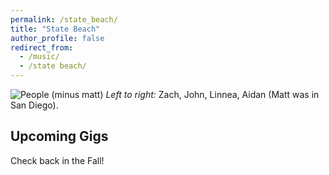 ```yaml
---
permalink: /state_beach/
title: "State Beach"
author_profile: false
redirect_from: 
  - /music/
  - /state beach/
---
```


![People (minus matt)](https://imgur.com/hJ5FvC9.jpg)
_Left to right:_ Zach, John, Linnea, Aidan (Matt was in San Diego).

Upcoming Gigs
---
Check back in the Fall!
